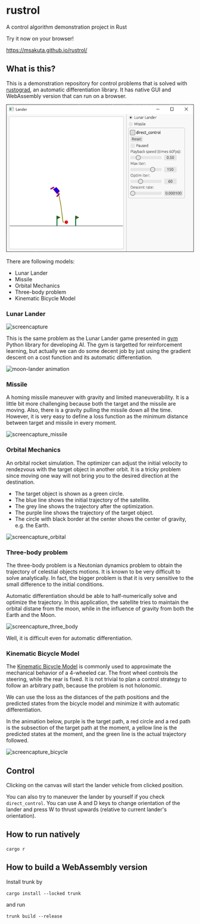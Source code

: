 # rustrol

A control algorithm demonstration project in Rust

Try it now on your browser!

https://msakuta.github.io/rustrol/


## What is this?

This is a demonstration repository for control problems that is solved with [rustograd](https://github.com/msakuta/rustograd), an automatic differentiation library.
It has native GUI and WebAssembly version that can run on a browser.

![screenshot](images/screenshot.png)

There are following models:

* Lunar Lander
* Missile
* Orbital Mechanics
* Three-body problem
* Kinematic Bicycle Model

### Lunar Lander

![screencapture](images/screencapture.gif)

This is the same problem as the Lunar Lander game presented in [gym](https://www.gymlibrary.dev/content/basic_usage/) Python library for developing AI.
The gym is targetted for reinforcement learning, but actually we can do some decent job by just using the gradient descent on a cost function and its automatic differentiation.

![moon-lander animation](https://user-images.githubusercontent.com/15806078/153222406-af5ce6f0-4696-4a24-a683-46ad4939170c.gif)


### Missile

A homing missile maneuver with gravity and limited maneuverability.
It is a little bit more challenging because both the target and the missile are moving.
Also, there is a gravity pulling the missile down all the time.
However, it is very easy to define a loss function as the minimum distance between target and missile in every moment.

![screencapture_missile](images/screencapture_missile.gif)


### Orbital Mechanics

An orbital rocket simulation.
The optimizer can adjust the initial velocity to rendezvous with the target object in another orbit.
It is a tricky problem since moving one way will not bring you to the desired direction at the destination.

* The target object is shown as a green circle.
* The blue line shows the initial trajectory of the satellite.
* The grey line shows the trajectory after the optimization.
* The purple line shows the trajectory of the target object.
* The circle with black border at the center shows the center of gravity, e.g. the Earth.

![screencapture_orbital](images/screencapture_orbital.gif)


### Three-body problem

The three-body problem is a Neutonian dynamics problem to obtain the trajectory of celestial objects motions.
It is known to be very difficult to solve analytically.
In fact, the bigger problem is that it is very sensitive to the small difference to the initial conditions.

Automatic differentiation should be able to half-numerically solve and optimize the trajectory.
In this application, the satellite tries to maintain the orbital distane from the moon, while in the influence of gravity from both the Earth and the Moon.

![screencapture_three_body](images/three-body.gif)

Well, it is difficult even for automatic differentiation.


### Kinematic Bicycle Model

The [Kinematic Bicycle Model](https://dingyan89.medium.com/simple-understanding-of-kinematic-bicycle-model-81cac6420357) is commonly used to approximate the mechanical behavior of a 4-wheeled car.
The front wheel controls the steering, while the rear is fixed.
It is not trivial to plan a control strategy to follow an arbitrary path, because the problem is not holonomic.

We can use the loss as the distances of the path positions and the predicted states from the bicycle model and minimize it with automatic differentiation.

In the animation below, purple is the target path, a red circle and a red path is the subsection of the target path at the moment, a yellow line is the predicted states at the moment, and the green line is the actual trajectory followed.

![screencapture_bicycle](images/screencapture_bicycle.gif)


## Control

Clicking on the canvas will start the lander vehicle from clicked position.

You can also try to maneuver the lander by yourself if you check `direct_control`.
You can use A and D keys to change orientation of the lander and press W to thrust upwards (relative to current lander's orientation).


## How to run natively

```
cargo r
```


## How to build a WebAssembly version

Install trunk by 

```
cargo install --locked trunk
```

and run

```
trunk build --release
```

